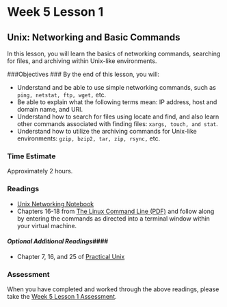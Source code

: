 # Week 5 Lesson 1 #
## Unix: Networking and Basic Commands ##

In this lesson, you will learn the basics of networking commands,
searching for files, and archiving within Unix-like environments.

###Objectives ###
By the end of this lesson, you will:

- Understand and be able to use simple networking commands, such as ```ping, netstat, ftp, wget,``` etc.
- Be able to explain what the following terms mean: IP address, host and domain name, and URI.
- Understand how to search for files using locate and find, and also learn other commands associated with finding files: ```xargs, touch, and stat```.
- Understand how to utilize the archiving commands for Unix-like environments: ```gzip, bzip2, tar, zip, rsync,``` etc.

### Time Estimate ###

Approximately 2 hours.

### Readings ####

- [Unix Networking Notebook](notebooks/unixnetwork.ipynb)
- Chapters 16-18 from [The Linux Command Line (PDF)](http://sourceforge.net/projects/linuxcommand/?source=dlp) and follow along by entering the commands as directed into a terminal window within your virtual machine. 

#### *Optional Additional Readings*####

-  Chapter 7, 16, and 25 of [Practical Unix](http://proquest.safaribooksonline.com.proxy2.library.illinois.edu/book/operating-systems-and-server-administration/unix/078972250x)

### Assessment ###

When you have completed and worked through the above readings, please take the [Week 5 Lesson 1 Assessment](https://learn.illinois.edu/mod/quiz/view.php?id=1095524).
